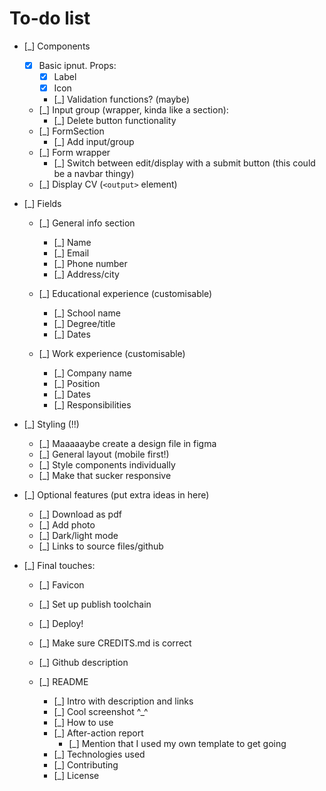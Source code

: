 # To-do list

- [_] Components
  - [x] Basic ipnut. Props:
    - [x] Label
    - [x] Icon
    - [_] Validation functions? (maybe)
  - [_] Input group (wrapper, kinda like a section):
    - [_] Delete button functionality
  - [_] FormSection
    - [_] Add input/group
  - [_] Form wrapper
    - [_] Switch between edit/display with a submit button (this could be a navbar thingy)
  - [_] Display CV (`<output>` element)

- [_] Fields
  - [_] General info section
    - [_] Name
    - [_] Email
    - [_] Phone number
    - [_] Address/city

  - [_] Educational experience (customisable)
    - [_] School name
    - [_] Degree/title
    - [_] Dates

  - [_] Work experience (customisable)
    - [_] Company name
    - [_] Position
    - [_] Dates
    - [_] Responsibilities

- [_] Styling (!!)
  - [_] Maaaaaybe create a design file in figma
  - [_] General layout (mobile first!)
  - [_] Style components individually
  - [_] Make that sucker responsive

- [_] Optional features (put extra ideas in here)
  - [_] Download as pdf
  - [_] Add photo
  - [_] Dark/light mode
  - [_] Links to source files/github

- [_] Final touches:
  - [_] Favicon
  - [_] Set up publish toolchain
  - [_] Deploy!
  - [_] Make sure CREDITS.md is correct
  - [_] Github description

  - [_] README
    - [_] Intro with description and links
    - [_] Cool screenshot ^\_^
    - [_] How to use
    - [_] After-action report
      - [_] Mention that I used my own template to get going
    - [_] Technologies used
    - [_] Contributing
    - [_] License
